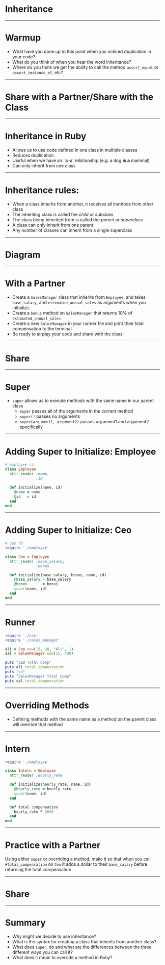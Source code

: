 # Inheritance

---

# Warmup

* What have you done up to this point when you noticed duplication in your code?
* What do you think of when you hear the word inheritance?
* Where do you think we get the ability to call the method `assert_equal` or `assert_instance_of`, etc?

---

# Share with a Partner/Share with the Class

---

# Inheritance in Ruby

* Allows us to use code defined in one class in multiple classes
* Reduces duplication
* Useful when we have an 'is-a' relationship (e.g. a dog **is a** mammal)
* Can only inherit from one class

---

# Inheritance rules:

- When a class inherits from another, it receives all methods from other class
- The inheriting class is called the *child* or *subclass*
- The class being inherited from is called the *parent* or *superclass*
- A class can only inherit from one parent
- Any number of classes can inherit from a single superclass

---

# Diagram

---

# With a Partner

* Create a `SalesManager` class that inherits from `Employee`, and takes `base_salary`, and `estimated_annual_sales` as arguments when you initialize.
* Create a `bonus` method on `SalesManager` that returns 10% of `estimated_annual_sales`
* Create a new `SalesManager` in your runner file and print their total compensation to the terminal
* Be ready to airplay your code and share with the class!

---

# Share

---

# Super

* `super` allows us to execute methods with the same name in our parent class
    * `super` passes all of the arguments in the current method
    * `super()` passes no arguments
    * `super(argument1, argument2)` passes argument1 and argument2 specifically

---

# Adding Super to Initialize: Employee

```ruby
# employee.rb
class Employee
  attr_reader :name,
              :id

  def initialize(name, id)
    @name = name
    @id   = id
  end
end
```

---

# Adding Super to Initialize: Ceo

```ruby
# ceo.rb
require './employee'

class Ceo < Employee
  attr_reader :base_salary,
              :bonus

  def initialize(base_salary, bonus, name, id)
    @base_salary = base_salary
    @bonus       = bonus
    super(name, id)
  end
end
```

---

# Runner

```ruby
require './ceo'
require './sales_manager'

ali = Ceo.new(15, 20, "Ali", 1)
sal = SalesManager.new(15, 400)

puts "CEO Total Comp"
puts ali.total_compensation
puts "\n"
puts "SalesManager Total Comp"
puts sal.total_compensation
```

---

# Overriding Methods

* Defining methods with the same name as a method on the parent class will override that method

---

# Intern

```ruby
require './employee'

class Intern < Employee
  attr_reader :hourly_rate

  def initialize(hourly_rate, name, id)
    @hourly_rate = hourly_rate
    super(name, id)
  end

  def total_compensation
    hourly_rate * 2000
  end
end
```

---

# Practice with a Partner

Using either `super` or overriding a method, make it so that when you call `#total_compensation` on `Ceo` it adds a dollar to their `base_salary` before returning the total compensation

---

# Share

---

# Summary

* Why might we decide to use inheritance?
* What is the syntax for creating a class that inherits from another class?
* What does `super`, do and what are the differences between the three different ways you can call it?
* What does it mean to override a method in Ruby?
